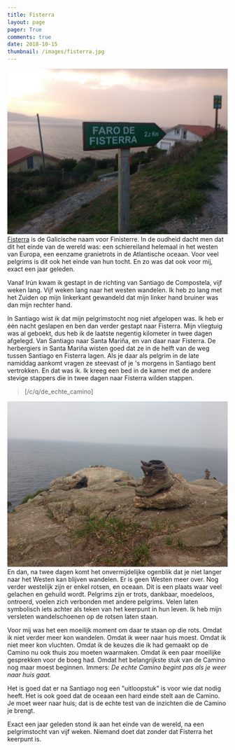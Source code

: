 ```yaml
---
title: Fisterra
layout: page
pager: True
comments: true
date: 2018-10-15
thumbnail: /images/fisterra.jpg
---
```


![Pijl naar Fisterra](/images/fisterra.jpg "De laatste kilometers voor het Einde van de Wereld")
[Fisterra](https://nl.wikipedia.org/wiki/Cabo_Finisterre) is de Galicische naam voor Finisterre. In de oudheid dacht men dat dit het einde van de wereld was: een schiereiland helemaal in het westen van Europa, een eenzame granietrots in de Atlantische oceaan. Voor veel pelgrims is dit ook het einde van hun tocht. En zo was dat ook voor mij, exact een jaar geleden.

Vanaf Irún kwam ik gestapt in de richting van Santiago de Compostela, vijf weken lang. Vijf weken lang naar het westen wandelen. Ik heb zo lang met het Zuiden op mijn linkerkant gewandeld dat mijn linker hand bruiner was dan mijn rechter hand.

In Santiago wist ik dat mijn pelgrimstocht nog niet afgelopen was. Ik heb er één nacht geslapen en ben dan verder gestapt naar Fisterra. Mijn vliegtuig was al geboekt, dus heb ik de laatste negentig kilometer in twee dagen afgelegd. Van Santiago naar Santa Mariña, en van daar naar Fisterra. De herbergiers in Santa Mariña wisten goed dat ze in de helft van de weg tussen Santiago en Fisterra lagen. Als je daar als pelgrim in de late namiddag aankomt vragen ze steevast of je 's morgens in Santiago bent vertrokken. En dat was ik. Ik kreeg een bed in de kamer met de andere stevige stappers die in twee dagen naar Fisterra wilden stappen.  

> [/c/q/de_echte_camino]

![Schoenen op Fisterra](/images/fisterra_schoenen.jpg "Philippe's schoenen op de kaap van Fisterra")
En dan, na twee dagen komt het onvermijdelijke ogenblik dat je niet langer naar het Westen kan blijven wandelen. Er is geen Westen meer over. Nog verder westelijk zijn er enkel rotsen, en oceaan. Dit is een plaats waar veel gelachen en gehuild wordt. Pelgrims zijn er trots, dankbaar, moedeloos, ontroerd, voelen zich verbonden met andere pelgrims. Velen laten symbolisch iets achter als teken van het keerpunt in hun leven. Ik heb mijn versleten wandelschoenen op de rotsen laten staan. 

Voor mij was het een moeilijk moment om daar te staan op die rots. Omdat ik niet verder meer kon wandelen. Omdat ik weer naar huis moest. Omdat ik niet meer kon vluchten. Omdat ik de keuzes die ik had gemaakt op de Camino nu ook thuis zou moeten waarmaken. Omdat ik een paar moeilijke gesprekken voor de boeg had. Omdat het belangrijkste stuk van de Camino nog maar moest beginnen. Immers: *De echte Camino begint pas als je weer naar huis gaat.* 

Het is goed dat er na Santiago nog een "uitloopstuk" is voor wie dat nodig heeft. Het is ook goed dat de oceaan een hard einde stelt aan de Camino. Je moet weer naar huis; dat is de echte test van de inzichten die de Camino je brengt.

Exact een jaar geleden stond ik aan het einde van de wereld, na een pelgrimstocht van vijf weken. Niemand doet dat zonder dat Fisterra het keerpunt is.


